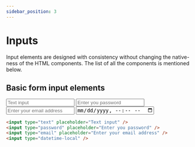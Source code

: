 ```yaml
---
sidebar_position: 3
---
```


# Inputs

Input elements are designed with consistency without changing the native-ness of the HTML components. The list of all the components is mentioned below.

## Basic form input elements

<div class="m-bottom-4 input-grid">
  <input type="text" placeholder="Text input" />
  <input type="password" placeholder="Enter you password" />
  <input type="email" placeholder="Enter your email address" />
  <input type="datetime-local" />
</div>

```html
<input type="text" placeholder="Text input" />
<input type="password" placeholder="Enter you password" />
<input type="email" placeholder="Enter your email address" />
<input type="datetime-local" />
```